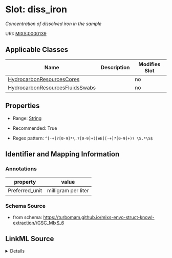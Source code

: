 # Slot: diss_iron


_Concentration of dissolved iron in the sample_



URI: [MIXS:0000139](https://w3id.org/mixs/0000139)



<!-- no inheritance hierarchy -->




## Applicable Classes

| Name | Description | Modifies Slot |
| --- | --- | --- |
[HydrocarbonResourcesCores](HydrocarbonResourcesCores.md) |  |  no  |
[HydrocarbonResourcesFluidsSwabs](HydrocarbonResourcesFluidsSwabs.md) |  |  no  |







## Properties

* Range: [String](String.md)

* Recommended: True

* Regex pattern: `^[-+]?[0-9]*\.?[0-9]+([eE][-+]?[0-9]+)? \S.*\S$`





## Identifier and Mapping Information





### Annotations

| property | value |
| --- | --- |
| Preferred_unit | milligram per liter |



### Schema Source


* from schema: https://turbomam.github.io/mixs-envo-struct-knowl-extraction//GSC_MIxS_6




## LinkML Source

<details>
```yaml
name: diss_iron
annotations:
  Preferred_unit:
    tag: Preferred_unit
    value: milligram per liter
description: Concentration of dissolved iron in the sample
title: dissolved iron
notes:
- dissolved
from_schema: https://turbomam.github.io/mixs-envo-struct-knowl-extraction//GSC_MIxS_6
rank: 1000
slot_uri: MIXS:0000139
multivalued: false
alias: diss_iron
domain_of:
- HydrocarbonResourcesCores
- HydrocarbonResourcesFluidsSwabs
range: string
recommended: true
pattern: ^[-+]?[0-9]*\.?[0-9]+([eE][-+]?[0-9]+)? \S.*\S$

```
</details>